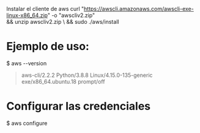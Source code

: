 Instalar el cliente de aws
curl "https://awscli.amazonaws.com/awscli-exe-linux-x86_64.zip" -o "awscliv2.zip" \
     && unzip awscliv2.zip \ 
     && sudo ./aws/install
     
# Ejemplo de uso:
$ aws --version
> aws-cli/2.2.2 Python/3.8.8 Linux/4.15.0-135-generic exe/x86_64.ubuntu.18 prompt/off
# Configurar las credenciales
$ aws configure


 
